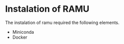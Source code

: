 # Instalation of RAMU

The instalation of ramu required the following elements.

- Miniconda
- Docker 

